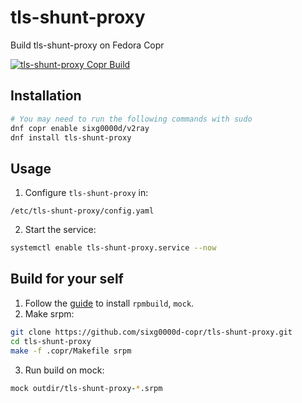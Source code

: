 # tls-shunt-proxy

Build tls-shunt-proxy on Fedora Copr

[![tls-shunt-proxy Copr Build](https://copr.fedorainfracloud.org/coprs/sixg0000d/v2ray/package/tls-shunt-proxy/status_image/last_build.png&)](https://copr.fedorainfracloud.org/coprs/sixg0000d/v2ray/package/tls-shunt-proxy/)

## Installation
```sh
# You may need to run the following commands with sudo
dnf copr enable sixg0000d/v2ray
dnf install tls-shunt-proxy
```

## Usage
1. Configure `tls-shunt-proxy` in:
```
/etc/tls-shunt-proxy/config.yaml
```
2. Start the service:
```sh
systemctl enable tls-shunt-proxy.service --now
```

## Build for your self
1. Follow the [guide](https://docs.fedoraproject.org/en-US/quick-docs/create-hello-world-rpm/#_development_environment) to install `rpmbuild`, `mock`.
2. Make srpm:
```sh
git clone https://github.com/sixg0000d-copr/tls-shunt-proxy.git
cd tls-shunt-proxy
make -f .copr/Makefile srpm
```
3. Run build on mock:
```sh
mock outdir/tls-shunt-proxy-*.srpm
```

